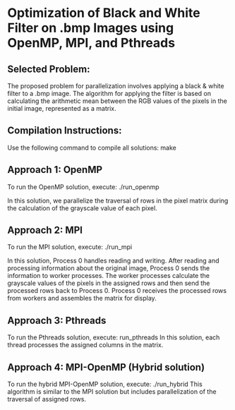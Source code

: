 # Optimization of Black and White Filter on .bmp Images using OpenMP, MPI, and Pthreads

## Selected Problem:
The proposed problem for parallelization involves applying a black & white filter to a .bmp image. The algorithm for applying the filter is based on calculating the arithmetic mean between the RGB values of the pixels in the initial image, represented as a matrix.

## Compilation Instructions:
Use the following command to compile all solutions:
make

## Approach 1: OpenMP
To run the OpenMP solution, execute: ./run_openmp

In this solution, we parallelize the traversal of rows in the pixel matrix during the calculation of the grayscale value of each pixel.

## Approach 2: MPI
To run the MPI solution, execute: ./run_mpi

In this solution, Process 0 handles reading and writing. After reading and processing information about the original image, Process 0 sends the information to worker processes. The worker processes calculate the grayscale values of the pixels in the assigned rows and then send the processed rows back to Process 0. Process 0 receives the processed rows from workers and assembles the matrix for display.

## Approach 3: Pthreads
To run the Pthreads solution, execute: run_pthreads
In this solution, each thread processes the assigned columns in the matrix.

## Approach 4: MPI-OpenMP (Hybrid solution)
To run the hybrid MPI-OpenMP solution, execute:  ./run_hybrid
This algorithm is similar to the MPI solution but includes parallelization of the traversal of assigned rows.
